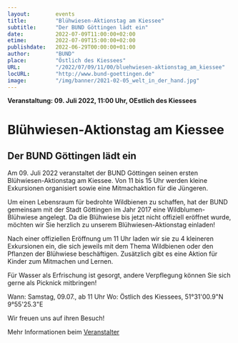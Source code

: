```yaml
---
layout:        events
title:         "Blühwiesen-Aktionstag am Kiessee"
subtitle:      "Der BUND Göttingen lädt ein"
date:          2022-07-09T11:00:00+02:00
etime:         2022-07-09T15:00:00+02:00
publishdate:   2022-06-29T00:00:00+01:00
author:        "BUND"
place:         "Östlich des Kiessees"
URL:           "/2022/07/09/11/00/bluehwiesen-aktionstag_am_kiessee"
locURL:        "http://www.bund-goettingen.de"
image:         "/img/banner/2021-02-05_welt_in_der_hand.jpg"
---
```


**Veranstaltung: 09. Juli 2022, 11:00 Uhr, OEstlich des Kiessees**

Blühwiesen-Aktionstag am Kiessee
===========

Der BUND Göttingen lädt ein
-----------

Am 09. Juli 2022 veranstaltet der BUND Göttingen seinen ersten Blühwiesen-Aktionstag am Kiessee. Von 11 bis 15 Uhr werden kleine Exkursionen organisiert sowie eine Mitmachaktion für die Jüngeren.

Um einen Lebensraum für bedrohte Wildbienen zu schaffen, hat der BUND gemeinsam mit der Stadt Göttingen im Jahr 2017 eine Wildblumen-Blühwiese angelegt. Da die Blühwiese bis jetzt nicht offiziell eröffnet wurde, möchten wir Sie herzlich zu unserem Blühwiesen-Aktionstag einladen!

Nach einer offiziellen Eröffnung um 11 Uhr laden wir sie zu 4 kleineren Exkursionen ein, die sich jeweils mit dem Thema Wildbienen oder den Pflanzen der Blühwiese beschäftigen. Zusätzlich gibt es eine Aktion für Kinder zum Mitmachen und Lernen.

Für Wasser als Erfrischung ist gesorgt, andere Verpflegung können Sie sich gerne als Picknick mitbringen!

Wann: Samstag, 09.07., ab 11 Uhr
Wo: Östlich des Kiessees, 51°31'00.9"N 9°55'25.3"E

Wir freuen uns auf ihren Besuch!


Mehr Informationen beim [Veranstalter](http://www.bund-goettingen.de)
